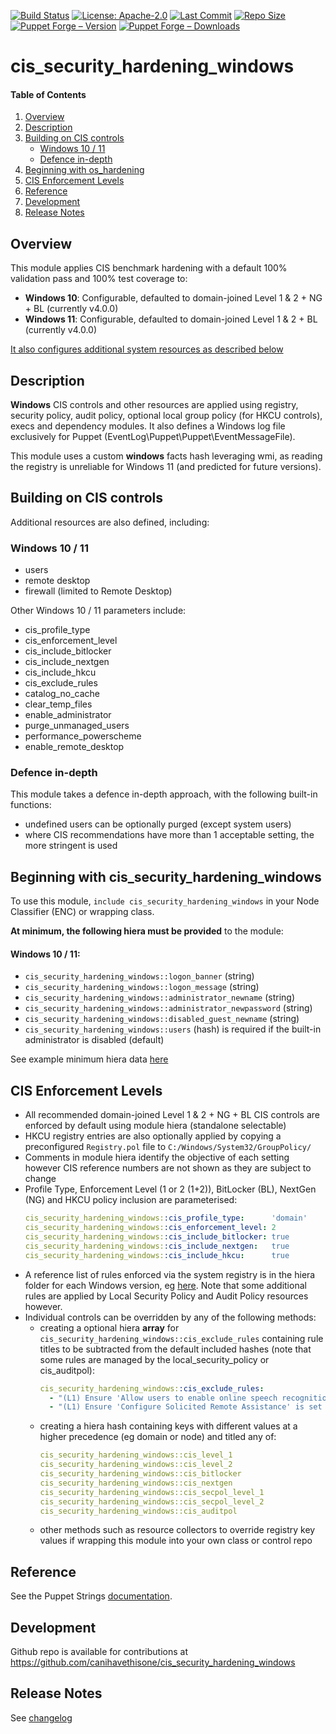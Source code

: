 [![Build Status](https://github.com/canihavethisone/cis_security_hardening_windows/actions/workflows/ci.yml/badge.svg)](https://github.com/canihavethisone/cis_security_hardening_windows/actions)
[![License: Apache-2.0](https://img.shields.io/github/license/canihavethisone/cis_security_hardening_windows)](https://github.com/canihavethisone/cis_security_hardening_windows/blob/main/LICENSE)
[![Last Commit](https://img.shields.io/github/last-commit/canihavethisone/cis_security_hardening_windows)](https://github.com/canihavethisone/cis_security_hardening_windows/commits)
[![Repo Size](https://img.shields.io/github/repo-size/canihavethisone/cis_security_hardening_windows)](https://github.com/canihavethisone/cis_security_hardening_windows)
[![Puppet Forge – Version](https://img.shields.io/puppetforge/v/canihavethisone/cis_security_hardening_windows.svg?style=flat-square)](https://forge.puppet.com/canihavethisone/cis_security_hardening_windows)
[![Puppet Forge – Downloads](https://img.shields.io/puppetforge/dt/canihavethisone/cis_security_hardening_windows.svg?style=flat-square)](https://forge.puppet.com/canihavethisone/cis_security_hardening_windows)


# cis_security_hardening_windows


#### Table of Contents

1. [Overview](#overview)
2. [Description](#description)
3. [Building on CIS controls](#building-on-cis-controls)
    * [Windows 10 / 11](#windows-10--11)
    * [Defence in-depth](#defence-in-depth)
5. [Beginning with os_hardening](#beginning-with-os_hardening)
6. [CIS Enforcement Levels](#cis-enforcement-levels)
7. [Reference](#reference)
8. [Development](#development)
9. [Release Notes](#release-notes)


## Overview

This module applies CIS benchmark hardening with a default 100% validation pass and 100% test coverage to:
- **Windows 10**: Configurable, defaulted to domain-joined Level 1 & 2 + NG + BL (currently v4.0.0)
- **Windows 11**: Configurable, defaulted to domain-joined Level 1 & 2 + BL (currently v4.0.0)


[It also configures additional system resources as described below](#building-on-cis-controls)


## Description

**Windows** CIS controls and other resources are applied using registry, security policy, audit policy, optional local group policy (for HKCU controls), execs and dependency modules.  It also defines a Windows log file exclusively for Puppet (EventLog\Puppet\Puppet\EventMessageFile).

This module uses a custom **windows** facts hash leveraging wmi, as reading the registry is unreliable for Windows 11 (and predicted for future versions).

## Building on CIS controls

Additional resources are also defined, including:

### Windows 10 / 11
- users
- remote desktop
- firewall (limited to Remote Desktop)


Other Windows 10 / 11 parameters include:
- cis_profile_type
- cis_enforcement_level
- cis_include_bitlocker
- cis_include_nextgen
- cis_include_hkcu
- cis_exclude_rules
- catalog_no_cache
- clear_temp_files
- enable_administrator
- purge_unmanaged_users
- performance_powerscheme
- enable_remote_desktop


### Defence in-depth

This module takes a defence in-depth approach, with the following built-in functions:
- undefined users can be optionally purged (except system users)
- where CIS recommendations have more than 1 acceptable setting, the more stringent is used


## Beginning with cis_security_hardening_windows

To use this module, `include cis_security_hardening_windows` in your Node Classifier (ENC) or wrapping class.

**At minimum, the following hiera must be provided** to the module:

#### Windows 10 / 11:
- `cis_security_hardening_windows::logon_banner`  (string)
- `cis_security_hardening_windows::logon_message`  (string)
- `cis_security_hardening_windows::administrator_newname`  (string)
- `cis_security_hardening_windows::administrator_newpassword`  (string)
- `cis_security_hardening_windows::disabled_guest_newname`  (string)
- `cis_security_hardening_windows::users`  (hash) is required if the built-in administrator is disabled (default)



See example minimum hiera data [here](spec/fixtures/data/minimum.yaml)


## CIS Enforcement Levels

- All recommended domain-joined Level 1 & 2 + NG + BL CIS controls are enforced by default using module hiera (standalone selectable)
- HKCU registry entries are also optionally applied by copying a preconfigured `Registry.pol` file to `C:/Windows/System32/GroupPolicy/`
- Comments in module hiera identify the objective of each setting however CIS reference numbers are not shown as they are subject to change
- Profile Type, Enforcement Level (1 or 2 (1+2)), BitLocker (BL), NextGen (NG) and HKCU policy inclusion are parameterised:
  ```yaml
  cis_security_hardening_windows::cis_profile_type:      'domain'
  cis_security_hardening_windows::cis_enforcement_level: 2
  cis_security_hardening_windows::cis_include_bitlocker: true
  cis_security_hardening_windows::cis_include_nextgen:   true
  cis_security_hardening_windows::cis_include_hkcu:      true
  ```
- A reference list of rules enforced via the system registry is in the hiera folder for each Windows version, eg [here](data/windows/11/cis_include_rules.txt). Note that some additional rules are applied by Local Security Policy and Audit Policy resources however.
- Individual controls can be overridden by any of the following methods:
  - creating a optional hiera **array** for `cis_security_hardening_windows::cis_exclude_rules` containing rule titles to be subtracted from the default included hashes (note that some rules are managed by the local_security_policy or cis_auditpol):
    ```yaml
    cis_security_hardening_windows::cis_exclude_rules:
      - "(L1) Ensure 'Allow users to enable online speech recognition services is set to 'Disabled'"
      - "(L1) Ensure 'Configure Solicited Remote Assistance' is set to 'Disabled'"
    ```
  - creating a hiera hash containing keys with different values at a higher precedence (eg domain or node) and titled any of:
    ```yaml
    cis_security_hardening_windows::cis_level_1
    cis_security_hardening_windows::cis_level_2
    cis_security_hardening_windows::cis_bitlocker
    cis_security_hardening_windows::cis_nextgen
    cis_security_hardening_windows::cis_secpol_level_1
    cis_security_hardening_windows::cis_secpol_level_2
    cis_security_hardening_windows::cis_auditpol
    ```
   - other methods such as resource collectors to override registry key values if wrapping this module into your own class or control repo



## Reference

See the Puppet Strings [documentation](REFERENCE.md).



## Development

Github repo is available for contributions at https://github.com/canihavethisone/cis_security_hardening_windows


## Release Notes

See [changelog](CHANGELOG.md)
